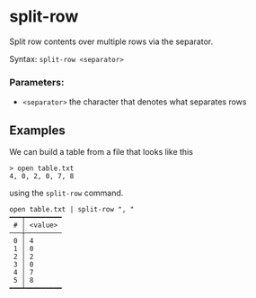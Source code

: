 # split-row

Split row contents over multiple rows via the separator.

Syntax: `split-row <separator>`

### Parameters:
* `<separator>` the character that denotes what separates rows

## Examples

We can build a table from a file that looks like this

```shell
> open table.txt
4, 0, 2, 0, 7, 8

```

using the `split-row` command.

```shell
open table.txt | split-row ", "
━━━┯━━━━━━━━━
 # │ <value> 
───┼─────────
 0 │ 4 
 1 │ 0 
 2 │ 2 
 3 │ 0 
 4 │ 7 
 5 │ 8 
━━━┷━━━━━━━━━
```